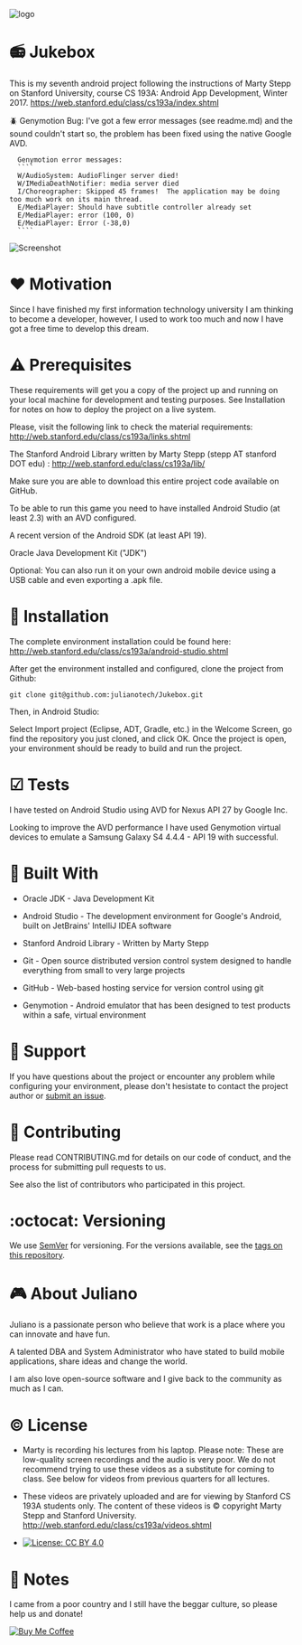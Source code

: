 ![logo](https://github.com/julianotech/DictionaryAwesome/blob/master/stanford.png)

# :radio: Jukebox
This is my seventh android project following the instructions of Marty Stepp on Stanford University,
course CS 193A: Android App Development, Winter 2017. https://web.stanford.edu/class/cs193a/index.shtml

:beetle: Genymotion Bug: I've got a few error messages (see readme.md)
      and the sound couldn't start so, 
      the problem has been fixed using the native Google AVD.
      
      Genymotion error messages:
      ````
      W/AudioSystem: AudioFlinger server died!
      W/IMediaDeathNotifier: media server died
      I/Choreographer: Skipped 45 frames!  The application may be doing too much work on its main thread.
      E/MediaPlayer: Should have subtitle controller already set
      E/MediaPlayer: error (100, 0)
      E/MediaPlayer: Error (-38,0)
      ````

![Screenshot](https://github.com/julianotech/Jukebox/blob/master/screenshot.png)

# ❤ Motivation

Since I have finished my first information technology university I am thinking to become a developer, however, I used to work too much and now I have got a free time to develop this dream.

# ⚠ Prerequisites

These requirements will get you a copy of the project up and running on your local machine for development and testing purposes. See Installation for notes on how to deploy the project on a live system.

Please, visit the following  link to check the material requirements: http://web.stanford.edu/class/cs193a/links.shtml

The Stanford Android Library written by Marty Stepp (stepp AT stanford DOT edu) :  http://web.stanford.edu/class/cs193a/lib/

Make sure you are able to download this entire project code available on GitHub.

To be able to run this game you need to have installed Android Studio (at least 2.3) with an AVD configured. 

A recent version of the Android SDK (at least API 19). 

Oracle Java Development Kit ("JDK")

Optional: You can also run it on your own android mobile device using a USB cable and even exporting a .apk file.

# 💾 Installation

The complete environment installation could be found here: http://web.stanford.edu/class/cs193a/android-studio.shtml

After get the environment installed and configured, clone the project from Github:
```
git clone git@github.com:julianotech/Jukebox.git
```
Then, in Android Studio:

Select Import project (Eclipse, ADT, Gradle, etc.) in the Welcome Screen, go find the repository you just cloned, and click OK.
Once the project is open, your environment should be ready to build and run the project.

# ☑ Tests

I have tested on Android Studio using AVD for Nexus API 27 by Google Inc.

Looking to improve the AVD performance I have used Genymotion virtual devices to emulate a Samsung Galaxy S4 4.4.4 - API 19 with successful.

# 🔨 Built With

-  Oracle JDK - Java Development Kit

- Android Studio - The development environment for Google's Android, built on JetBrains' IntelliJ IDEA software

- Stanford Android Library - Written by Marty Stepp

- Git - Open source distributed version control system designed to handle everything from small to very large projects

- GitHub - Web-based hosting service for version control using git

- Genymotion - Android emulator that has been designed to test products within a safe, virtual environment
    
# 🔧 Support

If you have questions about the project or encounter any problem while configuring your environment, please don't hesistate to contact the project author or [submit an issue](https://github.com/julianotech/Jukebox/issues/new).
    
# 👬 Contributing

Please read CONTRIBUTING.md for details on our code of conduct, and the process for submitting pull requests to us.

See also the list of contributors who participated in this project.
 
# :octocat: Versioning

We use [SemVer](http://semver.org/) for versioning. For the versions available, see the [tags on this repository](https://github.com/julianotech/Jukebox/tags).

# :video_game: About Juliano

Juliano is a passionate person who believe that work is a place where you can innovate and have fun.

A talented DBA and System Administrator who have stated to build mobile applications, share ideas and change the world.

I am also love open-source software and I give back to the community as much as I can.

# :copyright: License
-  Marty is recording his lectures from his laptop. Please note: These are low-quality screen recordings and the audio is very poor. We do not recommend trying to use these videos as a substitute for coming to class. See below for videos from previous quarters for all lectures.

- These videos are privately uploaded and are for viewing by Stanford CS 193A students only. The content of these videos is © copyright Marty Stepp and Stanford University. 
http://web.stanford.edu/class/cs193a/videos.shtml

- [![License: CC BY 4.0](https://img.shields.io/badge/License-CC%20BY%204.0-lightgrey.svg)](https://creativecommons.org/licenses/by/4.0/)

# 📄 Notes

I came from a poor country and I still have the beggar culture, so please help us and donate!

[![Buy Me Coffee](https://github.com/julianotech/JPianoTiles/blob/master/coffe.png)](https://www.paypal.me/julianotech)
